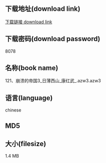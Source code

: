 ## 下载地址(download link)
[下载链接 download link](https://tutu365.netlify.app/?s=121%E3%80%81%E5%B4%A9%E6%BA%83%E7%9A%84%E5%B8%9D%E5%9B%BD3_%E6%97%A5%E8%96%84%E8%A5%BF%E5%B1%B1_%E5%BA%B7%E7%BA%A2%E6%AD%A6_.azw3)

## 下载密码(download password)
8078

## 名称(book name)
121、崩溃的帝国3_日薄西山_康红武_.azw3.azw3

## 语言(language)
chinese

## MD5


## 大小(filesize)
1.4 MB
